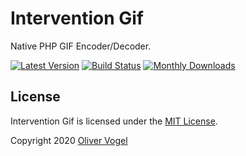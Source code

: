 # Intervention Gif

Native PHP GIF Encoder/Decoder.

[![Latest Version](https://img.shields.io/packagist/v/intervention/gif.svg)](https://packagist.org/packages/intervention/gif)
[![Build Status](https://travis-ci.org/Intervention/gif.png?branch=master)](https://travis-ci.org/Intervention/gif)
[![Monthly Downloads](https://img.shields.io/packagist/dm/intervention/gif.svg)](https://packagist.org/packages/intervention/gif/stats)

## License

Intervention Gif is licensed under the [MIT License](http://opensource.org/licenses/MIT).

Copyright 2020 [Oliver Vogel](http://olivervogel.com/)